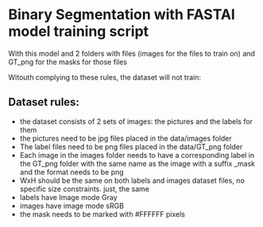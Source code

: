 # Binary Segmentation with FASTAI model training script

With this model and 2 folders with files (images for the files to train on) and GT_png for the masks for those files

Witouth complying to these rules, the dataset will not train:
## Dataset rules:
* the dataset consists of 2 sets of images: the pictures and the labels for them
* the pictures need to be jpg files placed in the data/images folder
* The label files need to be png files placed in the data/GT_png folder
* Each image in the images folder needs to have a corresponding label in the GT_png folder with the same name as the image with a suffix _mask and the format needs to be png
* WxH should be the same on both labels and images dataset files, no specific size constraints. just, the same
* labels have Image mode Gray
* images have image mode sRGB
* the mask needs to be marked with #FFFFFF pixels